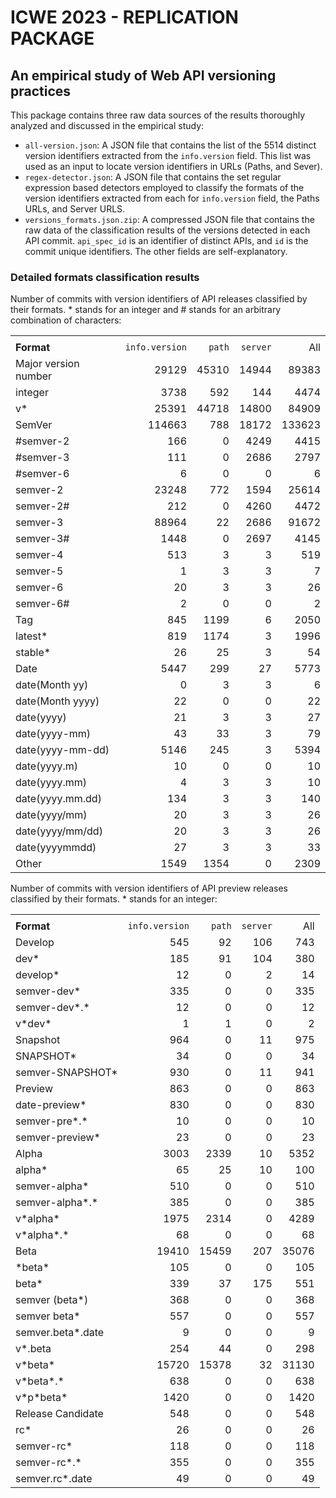 # ICWE 2023 - REPLICATION PACKAGE
## An empirical study of Web API versioning practices


This package contains three raw data sources of the results thoroughly analyzed and discussed in the empirical study:

- `all-version.json`: A JSON file that contains the list of the 5514 distinct version identifiers extracted from the `info.version` field. This list was used as an input to locate version identifiers in URLs (Paths, and Sever).
- `regex-detector.json`: A JSON file that contains the set regular expression based detectors employed to classify the formats of the version identifiers extracted from each for `info.version` field, the Paths URLs, and Server URLS.
- `versions_formats.json.zip`: A compressed JSON file that contains the raw data of the classification results of the versions detected in each API commit. `api_spec_id` is an identifier of distinct APIs, and `id` is the commit unique identifiers. The other fields are self-explanatory. 



### Detailed formats classification results
Number of commits with version identifiers of API releases classified by
their formats. \* stands for an integer and \# stands for an arbitrary
combination of characters:

|                      |                |        |          |        |
|:---------------------|---------------:|-------:|---------:|-------:|
|                      |                |        |          |        |
| **Format**           | `info.version` | `path` | `server` |    All |
| Major version number |          29129 |  45310 |    14944 |  89383 |
| integer              |           3738 |    592 |      144 |   4474 |
| v\*                  |          25391 |  44718 |    14800 |  84909 |
| SemVer               |         114663 |    788 |    18172 | 133623 |
| #semver-2            |            166 |      0 |     4249 |   4415 |
| #semver-3            |            111 |      0 |     2686 |   2797 |
| #semver-6            |              6 |      0 |        0 |      6 |
| semver-2             |          23248 |    772 |     1594 |  25614 |
| semver-2#            |            212 |      0 |     4260 |   4472 |
| semver-3             |          88964 |     22 |     2686 |  91672 |
| semver-3#            |           1448 |      0 |     2697 |   4145 |
| semver-4             |            513 |      3 |        3 |    519 |
| semver-5             |              1 |      3 |        3 |      7 |
| semver-6             |             20 |      3 |        3 |     26 |
| semver-6#            |              2 |      0 |        0 |      2 |
| Tag                  |            845 |   1199 |        6 |   2050 |
| latest\*             |            819 |   1174 |        3 |   1996 |
| stable\*             |             26 |     25 |        3 |     54 |
| Date                 |           5447 |    299 |       27 |   5773 |
| date(Month yy)       |              0 |      3 |        3 |      6 |
| date(Month yyyy)     |             22 |      0 |        0 |     22 |
| date(yyyy)           |             21 |      3 |        3 |     27 |
| date(yyyy-mm)        |             43 |     33 |        3 |     79 |
| date(yyyy-mm-dd)     |           5146 |    245 |        3 |   5394 |
| date(yyyy.m)         |             10 |      0 |        0 |     10 |
| date(yyyy.mm)        |              4 |      3 |        3 |     10 |
| date(yyyy.mm.dd)     |            134 |      3 |        3 |    140 |
| date(yyyy/mm)        |             20 |      3 |        3 |     26 |
| date(yyyy/mm/dd)     |             20 |      3 |        3 |     26 |
| date(yyyymmdd)       |             27 |      3 |        3 |     33 |
| Other                |           1549 |   1354 |        0 |   2309 |

Number of commits with version identifiers of API preview releases
classified by their formats. \* stands for an integer:


|                    |                |        |          |       |
|:-------------------|---------------:|-------:|---------:|------:|
|                    |                |        |          |       |
| **Format**         | `info.version` | `path` | `server` |   All |
| Develop            |            545 |     92 |      106 |   743 |
| dev\*              |            185 |     91 |      104 |   380 |
| develop\*          |             12 |      0 |        2 |    14 |
| semver-dev\*       |            335 |      0 |        0 |   335 |
| semver-dev\*.\*    |             12 |      0 |        0 |    12 |
| v\*dev\*           |              1 |      1 |        0 |     2 |
| Snapshot           |            964 |      0 |       11 |   975 |
| SNAPSHOT\*         |             34 |      0 |        0 |    34 |
| semver-SNAPSHOT\*  |            930 |      0 |       11 |   941 |
| Preview            |            863 |      0 |        0 |   863 |
| date-preview\*     |            830 |      0 |        0 |   830 |
| semver-pre\*.\*    |             10 |      0 |        0 |    10 |
| semver-preview\*   |             23 |      0 |        0 |    23 |
| Alpha              |           3003 |   2339 |       10 |  5352 |
| alpha\*            |             65 |     25 |       10 |   100 |
| semver-alpha\*     |            510 |      0 |        0 |   510 |
| semver-alpha\*.\*  |            385 |      0 |        0 |   385 |
| v\*alpha\*         |           1975 |   2314 |        0 |  4289 |
| v\*alpha\*.\*      |             68 |      0 |        0 |    68 |
| Beta               |          19410 |  15459 |      207 | 35076 |
| \*beta\*           |            105 |      0 |        0 |   105 |
| beta\*             |            339 |     37 |      175 |   551 |
| semver (beta\*)    |            368 |      0 |        0 |   368 |
| semver beta\*      |            557 |      0 |        0 |   557 |
| semver.beta\*.date |              9 |      0 |        0 |     9 |
| v\*.beta           |            254 |     44 |        0 |   298 |
| v\*beta\*          |          15720 |  15378 |       32 | 31130 |
| v\*beta\*.\*       |            638 |      0 |        0 |   638 |
| v\*p\*beta\*       |           1420 |      0 |        0 |  1420 |
| Release Candidate  |            548 |      0 |        0 |   548 |
| rc\*               |             26 |      0 |        0 |    26 |
| semver-rc\*        |            118 |      0 |        0 |   118 |
| semver-rc\*.\*     |            355 |      0 |        0 |   355 |
| semver.rc\*.date   |             49 |      0 |        0 |    49 |

